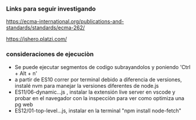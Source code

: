 
### Links para seguir investigando
https://ecma-international.org/publications-and-standards/standards/ecma-262/

https://jshero.platzi.com/


### consideraciones de ejecuciòn
- Se puede ejecutar segmentos de codigo subrayandolos y poniendo 'Ctrl + Alt + n'
- a partir de ES10 correr por terminal debido a diferencia de versiones, instalé nvm para manejar la versiones diferentes de node.js
- ES11/06-dynamic...js , instalar la extensión live server en vscode y probar en el navegador con la inspecciòn para ver como optimiza una pg web
- ES12/01-top-level...js, instalar en la terminal "npm install node-fetch"

